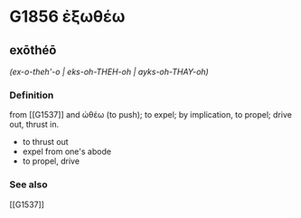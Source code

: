 # G1856 ἐξωθέω

## exōthéō

_(ex-o-theh'-o | eks-oh-THEH-oh | ayks-oh-THAY-oh)_

### Definition

from [[G1537]] and ὠθέω (to push); to expel; by implication, to propel; drive out, thrust in.

- to thrust out
- expel from one's abode
- to propel, drive

### See also

[[G1537]]

